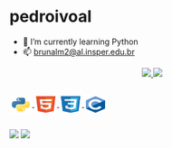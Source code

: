 # pedroivoal
 

- 🌱 I’m currently learning Python
- 📫 brunalm2@al.insper.edu.br

<p align="center">
  <a href="https://github.com/pedroial">
  <img height="180em" src="https://github-readme-stats.vercel.app/api?username=pedroial&show_icons=true&theme=dark&include_all_commits=true&count_private=true"/>
  <img height="180em" src="https://github-readme-stats.vercel.app/api/top-langs/?username=pedroial&layout=compact&langs_count=7&theme=dark"/>
</p>
<p style="display: inline_block"><br>

  <img align="center" alt="Bruna-Python" height="30" width="40" src="https://raw.githubusercontent.com/devicons/devicon/master/icons/python/python-original.svg">
  <img align="center" alt="Bruna-HTML" height="30" width="40" src="https://raw.githubusercontent.com/devicons/devicon/master/icons/html5/html5-original.svg">
  <img align="center" alt="Bruna-CSS" height="30" width="40" src="https://raw.githubusercontent.com/devicons/devicon/master/icons/css3/css3-original.svg">
  <img align="center" alt="Bruna-C++" height="30" width="40" src="https://raw.githubusercontent.com/devicons/devicon/master/icons/c/c-original.svg">
</p>
  
  ##
 
<p> 

  <a href="https://instagram.com/pedroial" target="_blank"><img src="https://img.shields.io/badge/-Instagram-%23E4405F?style=for-the-badge&logo=instagram&logoColor=white" target="_blank"></a>
  <a href="https://www.linkedin.com/in/pedroial/" target="_blank"><img src="https://img.shields.io/badge/-LinkedIn-%230077B5?style=for-the-badge&logo=linkedin&logoColor=white" target="_blank"></a> 

</p>
